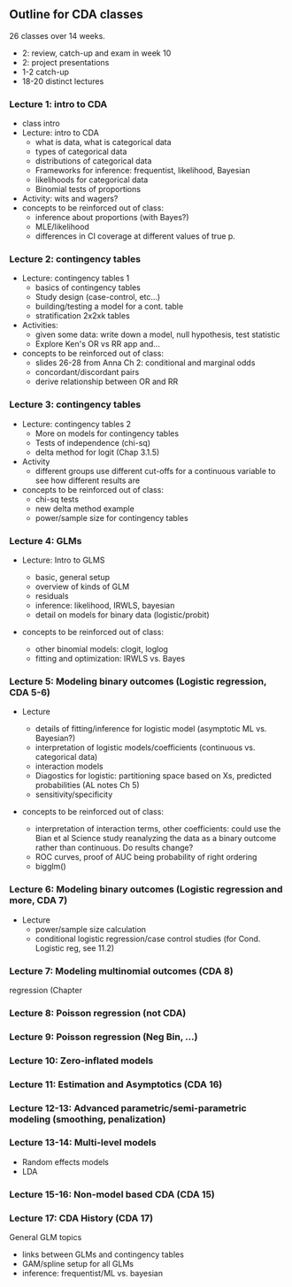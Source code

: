 ## Outline for CDA classes

26 classes over 14 weeks.
 - 2: review, catch-up and exam in week 10
 - 2: project presentations
 - 1-2 catch-up
 - 18-20 distinct lectures

### Lecture 1: intro to CDA

 - class intro
 - Lecture: intro to CDA
    - what is data, what is categorical data
    - types of categorical data
    - distributions of categorical data
    - Frameworks for inference: frequentist, likelihood, Bayesian
    - likelihoods for categorical data
    - Binomial tests of proportions
 - Activity: wits and wagers?
 - concepts to be reinforced out of class: 
    - inference about proportions (with Bayes?)
    - MLE/likelihood
    - differences in CI coverage at different values of true p.
 
### Lecture 2: contingency tables

 - Lecture: contingency tables 1
    - basics of contingency tables
    - Study design (case-control, etc...)
    - building/testing a model for a cont. table
    - stratification 2x2xk tables
 - Activities:
    - given some data: write down a model, null hypothesis, test statistic
    - Explore Ken's OR vs RR app and...
 - concepts to be reinforced out of class: 
    - slides 26-28 from Anna Ch 2: conditional and marginal odds
    - concordant/discordant pairs
    - derive relationship between OR and RR
    
### Lecture 3: contingency tables

 - Lecture: contingency tables 2
    - More on models for contingency tables
    - Tests of independence (chi-sq)
    - delta method for logit (Chap 3.1.5)   
 - Activity
    - different groups use different cut-offs for a continuous variable to see how different results are
 - concepts to be reinforced out of class: 
    - chi-sq tests
    - new delta method example
    - power/sample size for contingency tables

### Lecture 4: GLMs
 
 - Lecture: Intro to GLMS
    - basic, general setup
    - overview of kinds of GLM
    - residuals
    - inference: likelihood, IRWLS, bayesian
    - detail on models for binary data (logistic/probit)
    
 - concepts to be reinforced out of class: 
    - other binomial models: clogit, loglog
    - fitting and optimization: IRWLS vs. Bayes
    
### Lecture 5: Modeling binary outcomes (Logistic regression, CDA 5-6)

 - Lecture
    - details of fitting/inference for logistic model (asymptotic ML vs. Bayesian?)
    - interpretation of logistic models/coefficients (continuous vs. categorical data)
    - interaction models
    - Diagostics for logistic: partitioning space based on Xs, predicted probabilities (AL notes Ch 5)
    - sensitivity/specificity
    
 - concepts to be reinforced out of class: 
    - interpretation of interaction terms, other coefficients: could use the Bian et al Science study reanalyzing the data as a binary outcome rather than continuous. Do results change?
    - ROC curves, proof of AUC being probability of right ordering
    - bigglm()


### Lecture 6: Modeling binary outcomes (Logistic regression and more, CDA 7)

 - Lecture
    - power/sample size calculation
    - conditional logistic regression/case control studies (for Cond. Logistic reg, see 11.2)

### Lecture 7: Modeling multinomial outcomes (CDA 8)

regression (Chapter

### Lecture 8: Poisson regression (not CDA)

### Lecture 9: Poisson regression (Neg Bin, ...)

### Lecture 10: Zero-inflated models

### Lecture 11: Estimation and Asymptotics (CDA 16)

### Lecture 12-13: Advanced parametric/semi-parametric modeling (smoothing, penalization)

### Lecture 13-14: Multi-level models
 - Random effects models
 - LDA

### Lecture 15-16: Non-model based CDA (CDA 15)


### Lecture 17: CDA History (CDA 17)





General GLM topics
  - links between GLMs and contingency tables
  - GAM/spline setup for all GLMs
  - inference: frequentist/ML vs. bayesian

